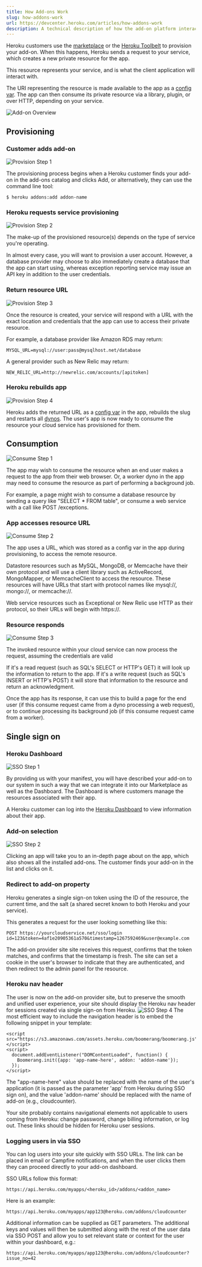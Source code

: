 ```yaml
---
title: How Add-ons Work
slug: how-addons-work
url: https://devcenter.heroku.com/articles/how-addons-work
description: A technical description of how the add-on platform interacts with an add-on service provider, intended for add-on providers interested in creating an add-on.
---
```


Heroku customers use the [marketplace](https://addons.heroku.com) or the [Heroku Toolbelt](https://toolbelt.heroku.com/) to provision your add-on.  When this happens, Heroku sends a request to your service, which creates a new private resource for the app.  

This resource represents your service, and is what the client application will interact with.

The URI representing the resource is made available to the app as a [config var](config-vars). The app can then consume its private resource via a library, plugin, or over HTTP, depending on your service.

![Add-on Overview](https://heroku-provider-assets.s3.amazonaws.com/how-overview.png)

## Provisioning

### Customer adds add-on

![Provision Step 1](https://heroku-provider-assets.s3.amazonaws.com/how-provision1.png)

The provisioning process begins when a Heroku customer finds your add-on in the add-ons catalog and clicks Add, or alternatively, they can use the command line tool:

```term
$ heroku addons:add addon-name
```
### Heroku requests service provisioning

![Provision Step 2](https://heroku-provider-assets.s3.amazonaws.com/how-provision2.png)

The make-up of the provisioned resource(s) depends on the type of service you're operating.

In almost every case, you will want to provision a user account. However, a database provider may choose to also immediately create a database that the app can start using, whereas exception reporting service may issue an API key in addition to the user credentials.

### Return resource URL
![Provision Step 3](https://heroku-provider-assets.s3.amazonaws.com/how-provision3.png)

Once the resource is created, your service will respond with a URL with the exact location and credentials that the app can use to access their private resource.

For example, a database provider like Amazon RDS may return:

```term
MYSQL_URL=mysql://user:pass@mysqlhost.net/database
```

A general provider such as New Relic may return:

```term
NEW_RELIC_URL=http://newrelic.com/accounts/[apitoken]
```

### Heroku rebuilds app

![Provision Step 4](https://heroku-provider-assets.s3.amazonaws.com/how-provision4.png)

Heroku adds the returned URL as a [config var](config-vars) in the app, rebuilds the slug and restarts all [dynos](https://devcenter.heroku.com/articles/dynos). The user's app is now ready to consume the resource your cloud service has provisioned for them.

## Consumption

![Consume Step 1](https://heroku-provider-assets.s3.amazonaws.com/how-consume1.png)

The app may wish to consume the resource when an end user makes a request to the app from their web browser. Or, a worker dyno in the app may need to consume the resource as part of performing a background job.

For example, a page might wish to consume a database resource by sending a query like "SELECT * FROM table", or consume a web service with a call like POST /exceptions.

### App accesses resource URL

![Consume Step 2](https://heroku-provider-assets.s3.amazonaws.com/how-consume2.png)

The app uses a URL, which was stored as a config var in the app during provisioning, to access the remote resource.

Datastore resources such as MySQL, MongoDB, or Memcache have their own protocol and will use a client library such as ActiveRecord, MongoMapper, or MemcacheClient to access the resource. These resources will have URLs that start with protocol names like mysql://, mongo://, or memcache://.

Web service resources such as Exceptional or New Relic use HTTP as their protocol, so their URLs will begin with https://.

### Resource responds

![Consume Step 3](https://heroku-provider-assets.s3.amazonaws.com/how-consume3.png)

The invoked resource within your cloud service can now process the request, assuming the credentials are valid

If it's a read request (such as SQL's SELECT or HTTP's GET) it will look up the information to return to the app. If it's a write request (such as SQL's INSERT or HTTP's POST) it will store that information to the resource and return an acknowledgment.

Once the app has its response, it can use this to build a page for the end user (if this consume request came from a dyno processing a web request), or to continue processing its background job (if this consume request came from a worker).

## Single sign on

### Heroku Dashboard

![SSO Step 1](https://heroku-provider-assets.s3.amazonaws.com/sso5.png)

By providing us with your manifest, you will have described your add-on to our system in such a way that we can integrate it into our Marketplace as well as the Dashboard. The Dashboard is where customers manage the resources associated with their app.

A Heroku customer can log into the [Heroku Dashboard](https://dashboard.heroku.com/) to view information about their app.

### Add-on selection

![SSO Step 2](https://heroku-provider-assets.s3.amazonaws.com/sso6.png)

Clicking an app will take you to an in-depth page about on the app, which also shows all the installed add-ons. The customer finds your add-on in the list and clicks on it.

### Redirect to add-on property

Heroku generates a single sign-on token using the ID of the resource, the current time, and the salt (a shared secret known to both Heroku and your service).

This generates a request for the user looking something like this:

```term
POST https://yourcloudservice.net/sso/login
id=123&token=4af1e20905361a570&timestamp=1267592469&user@example.com
```

The add-on provider site site receives this request, confirms that the token matches, and confirms that the timestamp is fresh. The site can set a cookie in the user's browser to indicate that they are authenticated, and then redirect to the admin panel for the resource.

### Heroku nav header

The user is now on the add-on provider site, but to preserve the smooth and unified user experience, your site should display the Heroku nav header for sessions created via single sign-on from Heroku.
![SSO Step 4](https://heroku-provider-assets.s3.amazonaws.com/sso4.png)
The most efficient way to include the navigation header is to embed the following snippet in your template:

```term
<script src="https://s3.amazonaws.com/assets.heroku.com/boomerang/boomerang.js"></script>
<script>
  document.addEventListener("DOMContentLoaded", function() {
    Boomerang.init({app: 'app-name-here', addon: 'addon-name'});
  });
</script>
```

The "app-name-here" value should be replaced with the name of the user's application (it is passed as the parameter 'app' from Heroku during SSO sign on), and the value 'addon-name' should be replaced with the name of add-on (e.g., cloudcounter).

Your site probably contains navigational elements not applicable to users coming from Heroku: change password, change billing information, or log out. These links should be hidden for Heroku user sessions.

### Logging users in via SSO

You can log users into your site quickly with SSO URLs. The link can be placed in email or Campfire notifications, and when the user clicks them they can proceed directly to your add-on dashboard.

SSO URLs follow this format:

```term
https://api.heroku.com/myapps/<heroku_id>/addons/<addon_name>
```

Here is an example:

```term
https://api.heroku.com/myapps/app123@heroku.com/addons/cloudcounter
```

Additional information can be supplied as GET parameters. The additional keys and values will then be submitted along with the rest of the user data via SSO POST and allow you to set relevant state or context for the user within your dashboard, e.g.:

```term
https://api.heroku.com/myapps/app123@heroku.com/addons/cloudcounter?issue_no=42
```